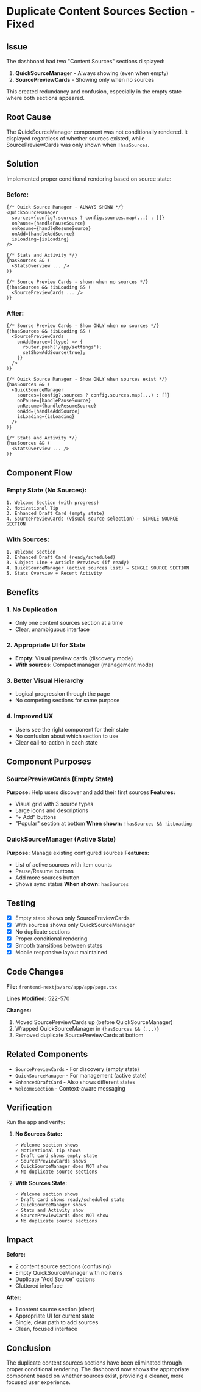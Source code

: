 # Duplicate Content Sources Section - Fixed

## Issue
The dashboard had two "Content Sources" sections displayed:
1. **QuickSourceManager** - Always showing (even when empty)
2. **SourcePreviewCards** - Showing only when no sources

This created redundancy and confusion, especially in the empty state where both sections appeared.

## Root Cause
The QuickSourceManager component was not conditionally rendered. It displayed regardless of whether sources existed, while SourcePreviewCards was only shown when `!hasSources`.

## Solution
Implemented proper conditional rendering based on source state:

### Before:
```tsx
{/* Quick Source Manager - ALWAYS SHOWN */}
<QuickSourceManager
  sources={config?.sources ? config.sources.map(...) : []}
  onPause={handlePauseSource}
  onResume={handleResumeSource}
  onAdd={handleAddSource}
  isLoading={isLoading}
/>

{/* Stats and Activity */}
{hasSources && (
  <StatsOverview ... />
)}

{/* Source Preview Cards - shown when no sources */}
{!hasSources && !isLoading && (
  <SourcePreviewCards ... />
)}
```

### After:
```tsx
{/* Source Preview Cards - Show ONLY when no sources */}
{!hasSources && !isLoading && (
  <SourcePreviewCards
    onAddSource={(type) => {
      router.push('/app/settings');
      setShowAddSource(true);
    }}
  />
)}

{/* Quick Source Manager - Show ONLY when sources exist */}
{hasSources && (
  <QuickSourceManager
    sources={config?.sources ? config.sources.map(...) : []}
    onPause={handlePauseSource}
    onResume={handleResumeSource}
    onAdd={handleAddSource}
    isLoading={isLoading}
  />
)}

{/* Stats and Activity */}
{hasSources && (
  <StatsOverview ... />
)}
```

## Component Flow

### Empty State (No Sources):
```
1. Welcome Section (with progress)
2. Motivational Tip
3. Enhanced Draft Card (empty state)
4. SourcePreviewCards (visual source selection) ← SINGLE SOURCE SECTION
```

### With Sources:
```
1. Welcome Section
2. Enhanced Draft Card (ready/scheduled)
3. Subject Line + Article Previews (if ready)
4. QuickSourceManager (active sources list) ← SINGLE SOURCE SECTION
5. Stats Overview + Recent Activity
```

## Benefits

### 1. **No Duplication**
- Only one content sources section at a time
- Clear, unambiguous interface

### 2. **Appropriate UI for State**
- **Empty**: Visual preview cards (discovery mode)
- **With sources**: Compact manager (management mode)

### 3. **Better Visual Hierarchy**
- Logical progression through the page
- No competing sections for same purpose

### 4. **Improved UX**
- Users see the right component for their state
- No confusion about which section to use
- Clear call-to-action in each state

## Component Purposes

### SourcePreviewCards (Empty State)
**Purpose:** Help users discover and add their first sources
**Features:**
- Visual grid with 3 source types
- Large icons and descriptions
- "+ Add" buttons
- "Popular" section at bottom
**When shown:** `!hasSources && !isLoading`

### QuickSourceManager (Active State)
**Purpose:** Manage existing configured sources
**Features:**
- List of active sources with item counts
- Pause/Resume buttons
- Add more sources button
- Shows sync status
**When shown:** `hasSources`

## Testing

- [x] Empty state shows only SourcePreviewCards
- [x] With sources shows only QuickSourceManager
- [x] No duplicate sections
- [x] Proper conditional rendering
- [x] Smooth transitions between states
- [x] Mobile responsive layout maintained

## Code Changes

**File:** `frontend-nextjs/src/app/app/page.tsx`

**Lines Modified:** 522-570

**Changes:**
1. Moved SourcePreviewCards up (before QuickSourceManager)
2. Wrapped QuickSourceManager in `{hasSources && (...)}`
3. Removed duplicate SourcePreviewCards at bottom

## Related Components

- `SourcePreviewCards` - For discovery (empty state)
- `QuickSourceManager` - For management (active state)
- `EnhancedDraftCard` - Also shows different states
- `WelcomeSection` - Context-aware messaging

## Verification

Run the app and verify:

1. **No Sources State:**
   ```
   ✓ Welcome section shows
   ✓ Motivational tip shows
   ✓ Draft card shows empty state
   ✓ SourcePreviewCards shows
   ✗ QuickSourceManager does NOT show
   ✗ No duplicate source sections
   ```

2. **With Sources State:**
   ```
   ✓ Welcome section shows
   ✓ Draft card shows ready/scheduled state
   ✓ QuickSourceManager shows
   ✓ Stats and Activity show
   ✗ SourcePreviewCards does NOT show
   ✗ No duplicate source sections
   ```

## Impact

**Before:**
- 2 content source sections (confusing)
- Empty QuickSourceManager with no items
- Duplicate "Add Source" options
- Cluttered interface

**After:**
- 1 content source section (clear)
- Appropriate UI for current state
- Single, clear path to add sources
- Clean, focused interface

## Conclusion

The duplicate content sources sections have been eliminated through proper conditional rendering. The dashboard now shows the appropriate component based on whether sources exist, providing a cleaner, more focused user experience.
